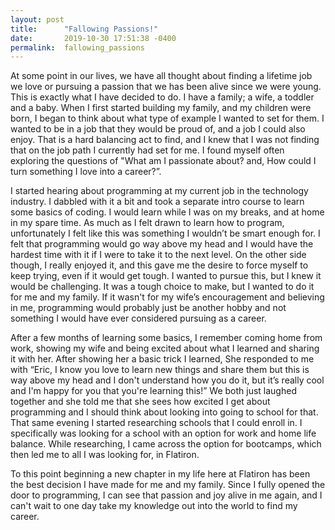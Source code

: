 ```yaml
---
layout: post
title:      "Fallowing Passions!"
date:       2019-10-30 17:51:38 -0400
permalink:  fallowing_passions
---
```


  At some point in our lives, we have all thought about finding a lifetime job we love or pursuing a passion that we has been alive since we were young. This is exactly what I have decided to do. I have a family; a wife, a toddler and a baby. When I first started building my family, and my children were born, I began to think about what type of example I wanted to set for them. I wanted to be in a job that they would be proud of, and a job I could also enjoy. That is a hard balancing act to find, and I knew that I was not finding that on the job path I currently had set for me. I found myself often exploring the questions of "What am I passionate about? and, How could I turn something I love into a career?”.

  I started hearing about programming at my current job in the technology industry. I dabbled with it a bit and took a separate intro course to learn some basics of coding. I would learn while I was on my breaks, and at home in my spare time. As much as I felt drawn to learn how to program, unfortunately I felt like this was something I wouldn’t be smart enough for. I felt that programming would go way above my head and I would have the hardest time with it if I were to take it to the next level. On the other side though, I really enjoyed it, and this gave me the desire to force myself to keep trying, even if it would get tough. I wanted to pursue this, but I knew it would be challenging. It was a tough choice to make, but I wanted to do it for me and my family. If it wasn't for my wife’s encouragement and believing in me, programming would probably just be another hobby and not something I would have ever considered pursuing as a career. 

  After a few months of learning some basics, I remember coming home from work, showing my wife and being excited about what I learned and sharing it with her. After showing her a basic trick I learned, She responded to me with “Eric, I know you love to learn new things and share them but this is way above my head and I don't understand how you do it, but it’s really cool and I'm happy for you that you're learning this!” We both just laughed together and she told me that she sees how excited I get about programming and I should think about looking into going to school for that. That same evening I started researching schools that I could enroll in. I specifically was looking for a school with an option for work and home life balance. While researching, I came across the option for bootcamps, which then led me to all I was looking for, in  Flatiron.

  To this point beginning a new chapter in my life here at Flatiron has been the best decision I have made for me and my family. Since I fully opened the door to programming, I can see that passion and joy alive in me again, and I can't wait to one day take my knowledge out into the world to find my career. 


